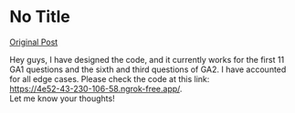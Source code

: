 # No Title

[Original Post](https://discourse.onlinedegree.iitm.ac.in/t/169029/125)

<p>Hey guys, I have designed the code, and it currently works for the first 11 GA1 questions and the sixth and third questions of GA2. I have accounted for all edge cases. Please check the code at this link:<br>
<a href="https://4e52-43-230-106-58.ngrok-free.app/" rel="noopener nofollow ugc">https://4e52-43-230-106-58.ngrok-free.app/</a>.<br>
Let me know your thoughts!</p>